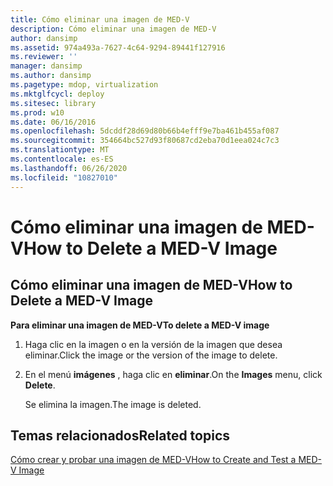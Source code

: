 ```yaml
---
title: Cómo eliminar una imagen de MED-V
description: Cómo eliminar una imagen de MED-V
author: dansimp
ms.assetid: 974a493a-7627-4c64-9294-89441f127916
ms.reviewer: ''
manager: dansimp
ms.author: dansimp
ms.pagetype: mdop, virtualization
ms.mktglfcycl: deploy
ms.sitesec: library
ms.prod: w10
ms.date: 06/16/2016
ms.openlocfilehash: 5dcddf28d69d80b66b4efff9e7ba461b455af087
ms.sourcegitcommit: 354664bc527d93f80687cd2eba70d1eea024c7c3
ms.translationtype: MT
ms.contentlocale: es-ES
ms.lasthandoff: 06/26/2020
ms.locfileid: "10827010"
---
```

# <span data-ttu-id="21a04-103">Cómo eliminar una imagen de MED-V</span><span class="sxs-lookup"><span data-stu-id="21a04-103">How to Delete a MED-V Image</span></span>


## <a href="" id="bkmk-deletinganimage"></a><span data-ttu-id="21a04-104">Cómo eliminar una imagen de MED-V</span><span class="sxs-lookup"><span data-stu-id="21a04-104">How to Delete a MED-V Image</span></span>


**<span data-ttu-id="21a04-105">Para eliminar una imagen de MED-V</span><span class="sxs-lookup"><span data-stu-id="21a04-105">To delete a MED-V image</span></span>**

1.  <span data-ttu-id="21a04-106">Haga clic en la imagen o en la versión de la imagen que desea eliminar.</span><span class="sxs-lookup"><span data-stu-id="21a04-106">Click the image or the version of the image to delete.</span></span>

2.  <span data-ttu-id="21a04-107">En el menú **imágenes** , haga clic en **eliminar**.</span><span class="sxs-lookup"><span data-stu-id="21a04-107">On the **Images** menu, click **Delete**.</span></span>

    <span data-ttu-id="21a04-108">Se elimina la imagen.</span><span class="sxs-lookup"><span data-stu-id="21a04-108">The image is deleted.</span></span>

## <span data-ttu-id="21a04-109">Temas relacionados</span><span class="sxs-lookup"><span data-stu-id="21a04-109">Related topics</span></span>


[<span data-ttu-id="21a04-110">Cómo crear y probar una imagen de MED-V</span><span class="sxs-lookup"><span data-stu-id="21a04-110">How to Create and Test a MED-V Image</span></span>](how-to-create-and-test-a-med-v-image.md)

 

 






